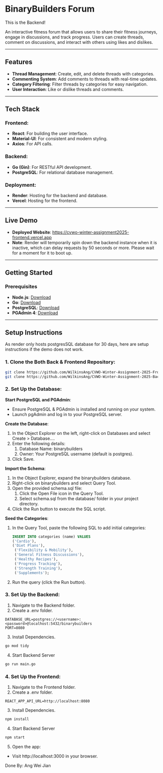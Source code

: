 # BinaryBuilders Forum

This is the Backend!

An interactive fitness forum that allows users to share their fitness journeys, engage in discussions, and track progress. Users can create threads, comment on discussions, and interact with others using likes and dislikes.

---

## Features

- **Thread Management**: Create, edit, and delete threads with categories.
- **Commenting System**: Add comments to threads with real-time updates.
- **Category Filtering**: Filter threads by categories for easy navigation.
- **User Interaction**: Like or dislike threads and comments.

---

## Tech Stack

### Frontend:
- **React**: For building the user interface.
- **Material-UI**: For consistent and modern styling.
- **Axios**: For API calls.

### Backend:
- **Go (Gin)**: For RESTful API development.
- **PostgreSQL**: For relational database management.

### Deployment:
- **Render**: Hosting for the backend and database.
- **Vercel**: Hosting for the frontend.

---

## Live Demo

- **Deployed Website**: https://cvwo-winter-assignment2025-frontend.vercel.app
- **Note**: Render will temporarily spin down the backend instance when it is inactive, which can delay requests by 50 seconds or more. Please wait for a moment for it to boot up.
---

## Getting Started

### Prerequisites

- **Node.js**: [Download](https://nodejs.org/)
- **Go**: [Download](https://go.dev/)
- **PostgreSQL**: [Download](https://www.postgresql.org/)
- **PGAdmin 4**: [Download](https://www.pgadmin.org/download/) 
---

## Setup Instructions
As render only hosts postgresSQL database for 30 days, here are setup instructions if the demo does not work.

### 1. Clone the Both Back & Frontend Repository:
```bash
git clone https://github.com/WilkinsAng/CVWO-Winter-Assignment-2025-Frontend.git
git clone https://github.com/WilkinsAng/CVWO-Winter-Assignment-2025-Backend.git
```
### 2. Set Up the Database:
**Start PostgreSQL and PGAdmin**:
- Ensure PostgreSQL & PGAdmin is installed and running on your system.
- Launch pgAdmin and log in to your PostgreSQL server.

**Create the Database**:
1. In the Object Explorer on the left, right-click on Databases and select Create > Database....
2. Enter the following details:
   1. Database Name: binarybuilders 
   2. Owner: Your PostgreSQL username (default is postgres).
3. Click Save.

**Import the Schema**:
1. In the Object Explorer, expand the binarybuilders database.
2. Right-click on binarybuilders and select Query Tool.
3. Open the provided schema.sql file:
   1. Click the Open File icon in the Query Tool. 
   2. Select schema.sql from the database/ folder in your project directory.
4. Click the Run button to execute the SQL script.
  
**Seed the Categories**:
1. In the Query Tool, paste the following SQL to add initial categories:
   ```sql
   INSERT INTO categories (name) VALUES 
   ('Cardio'),
   ('Diet Plans'),
    ('Flexibility & Mobility'),
    ('General Fitness Discussions'),
    ('Healthy Recipes'),
    ('Progress Tracking'),
    ('Strength Training'),
    ('Supplements');
    ``` 
2. Run the query (click the Run button).

### 3. Set Up the Backend:
1. Navigate to the Backend folder.
2. Create a .env folder.
```plaintext
DATABASE_URL=postgres://<username>:<password>@localhost:5432/binarybuilders
PORT=8080
```
3. Install Dependencies.
```bash
go mod tidy
```
4. Start Backend Server
```bash
go run main.go
```
### 4. Set Up the Frontend:
1. Navigate to the Frontend folder.
2. Create a .env folder.
```plaintext
REACT_APP_API_URL=http://localhost:8080
```
3. Install Dependencies.
```bash
npm install
```
4. Start Backend Server
```bash
npm start
```
5. Open the app:
- Visit http://localhost:3000 in your browser.

Done By: Ang Wei Jian
